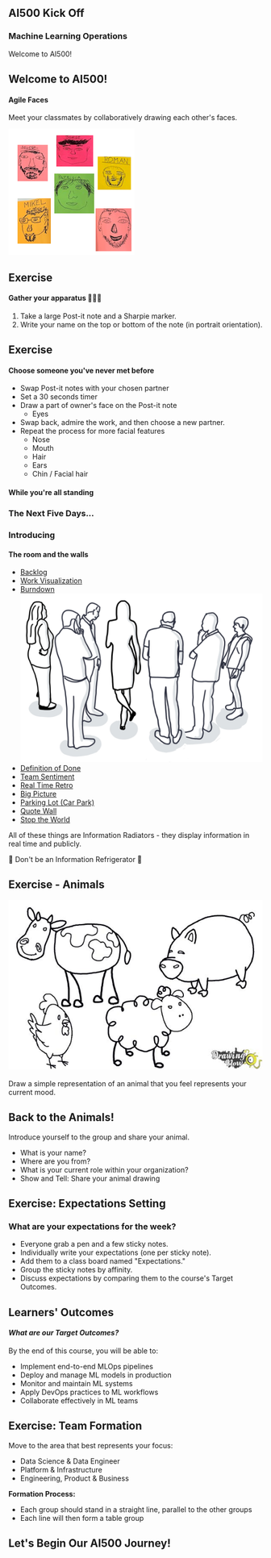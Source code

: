 <!-- .slide: data-background-image="images/RH_NewBrand_Background.png" -->
## AI500 Kick Off <!-- {.element: class="course-title"} -->
### Machine Learning Operations <!-- {.element: class="title-color"} -->
Welcome to AI500! <!-- {.element: class="title-color"} -->



<!-- .slide: data-background-size="contain" data-background-image="images/kickoff/campfire-with-burning-wood-logs-and-flame-cartoon-vector-26874382.jpg" -->
## Welcome to AI500!



#### Agile Faces

Meet your classmates by collaboratively drawing each other's faces.

![faces](images/kickoff/faces.png)



## Exercise
#### Gather your apparatus 🔬🧑‍🔬
1. Take a large Post-it note and a Sharpie marker.
2. Write your name on the top or bottom of the note (in portrait orientation).




## Exercise
#### Choose someone you've never met before
- Swap Post-it notes with your chosen partner <!-- {.element: class="fragment"  data-fragment-index="1"} -->
- Set a 30 seconds timer<!-- {.element: class="fragment"  data-fragment-index="2"} -->
- Draw a part of owner's face on the Post-it note <!-- {.element: class="fragment"  data-fragment-index="3"} -->
  * Eyes <!-- {.element: class="fragment"  data-fragment-index="3"} -->
- Swap back, admire the work, and then choose a new partner. <!-- {.element: class="fragment"  data-fragment-index="4"} -->
- Repeat the process for more facial features <!-- {.element: class="fragment"  data-fragment-index="5"} -->
  * Nose <!-- {.element: class="fragment"  data-fragment-index="5"} -->
  * Mouth <!-- {.element: class="fragment"  data-fragment-index="6"} -->
  * Hair <!-- {.element: class="fragment"  data-fragment-index="7"} -->
  * Ears <!-- {.element: class="fragment"  data-fragment-index="8"} -->
  * Chin / Facial hair <!-- {.element: class="fragment"  data-fragment-index="9"} -->



#### While you're all standing
### The Next Five Days...



### Introducing
#### The room and the walls
- [Backlog](https://openpracticelibrary.com/practice/backlog-refinement/)
- [Work Visualization](https://openpracticelibrary.com/practice/visualisation-of-work/)
- [Burndown](https://openpracticelibrary.com/practice/burndown/)
![WTW](images/kickoff/wtw.png) <!-- {.element: class="inline-image"} -->
- [Definition of Done](https://openpracticelibrary.com/practice/definition-of-done/)
- [Team Sentiment](https://openpracticelibrary.com/practice/team-sentiment/)
- [Real Time Retro](https://openpracticelibrary.com/practice/realtime-retrospective/)
- [Big Picture](https://openpracticelibrary.com/practice/the-big-picture/)
- [Parking Lot (Car Park)](https://openpracticelibrary.com/practice/parking-lot-car-park/)
- [Quote Wall](https://openpracticelibrary.com/practice/quote-wall/)
- [Stop the World](https://openpracticelibrary.com/practice/stop-the-world-event/)



All of these things are Information Radiators - they display information in real time and publicly. 

🥶 Don't be an Information Refrigerator 🧊



## Exercise - Animals
![Draw an animal](images/kickoff/animals.png)<!-- {.element: class="inline-image"} -->
</br></br>
Draw a simple representation of an animal that you feel represents your current mood.



## Back to the Animals!
Introduce yourself to the group and share your animal.   
- What is your name?
- Where are you from?
- What is your current role within your organization?
- Show and Tell: Share your animal drawing



## Exercise: Expectations Setting

### What are your expectations for the week?

* Everyone grab a pen and a few sticky notes.
* Individually write your expectations (one per sticky note).
* Add them to a class board named "Expectations."
* Group the sticky notes by affinity.
* Discuss expectations by comparing them to the course's Target Outcomes.



<!-- .slide: data-background-size="contain" data-background-image="images/kickoff/Output-vs-Outcome-vs-Impact.png" -->



<!-- .slide: id="learners-outcomes"-->
## Learners' Outcomes
#### _What are **our** Target Outcomes?_
By the end of this course, you will be able to:

- Implement end-to-end MLOps pipelines
- Deploy and manage ML models in production
- Monitor and maintain ML systems
- Apply DevOps practices to ML workflows
- Collaborate effectively in ML teams



## Exercise: Team Formation

Move to the area that best represents your focus:
* Data Science & Data Engineer
* Platform & Infrastructure
* Engineering, Product & Business

**Formation Process:**
- Each group should stand in a straight line, parallel to the other groups
- Each line will then form a table group



## Let's Begin Our AI500 Journey!
